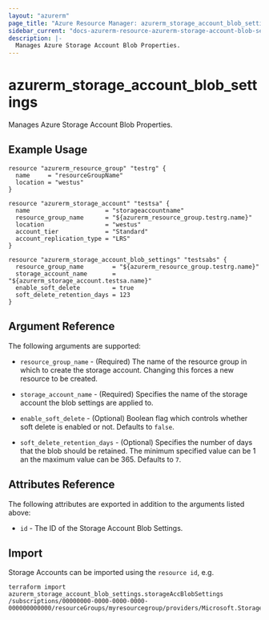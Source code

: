 ```yaml
---
layout: "azurerm"
page_title: "Azure Resource Manager: azurerm_storage_account_blob_settings"
sidebar_current: "docs-azurerm-resource-azurerm-storage-account-blob-settings"
description: |-
  Manages Azure Storage Account Blob Properties.
---
```


# azurerm_storage_account_blob_settings

Manages Azure Storage Account Blob Properties.

## Example Usage

```hcl
resource "azurerm_resource_group" "testrg" {
  name     = "resourceGroupName"
  location = "westus"
}

resource "azurerm_storage_account" "testsa" {
  name                     = "storageaccountname"
  resource_group_name      = "${azurerm_resource_group.testrg.name}"
  location                 = "westus"
  account_tier             = "Standard"
  account_replication_type = "LRS"
}

resource "azurerm_storage_account_blob_settings" "testsabs" {
  resource_group_name        = "${azurerm_resource_group.testrg.name}"
  storage_account_name       = "${azurerm_storage_account.testsa.name}"
  enable_soft_delete         = true
  soft_delete_retention_days = 123
}
```

## Argument Reference

The following arguments are supported:

* `resource_group_name` - (Required) The name of the resource group in which to create the storage account. Changing this forces a new resource to be created.

* `storage_account_name` - (Required) Specifies the name of the storage account the blob settings are applied to. 

* `enable_soft_delete` - (Optional) Boolean flag which controls whether soft delete is enabled or not. Defaults to `false`.

* `soft_delete_retention_days` - (Optional) Specifies the number of days that the blob should be retained. The minimum specified value can be 1 an the maximum value can be 365. Defaults to `7`.

## Attributes Reference

The following attributes are exported in addition to the arguments listed above:

* `id` - The ID of the Storage Account Blob Settings.

## Import

Storage Accounts can be imported using the `resource id`, e.g.

```shell
terraform import azurerm_storage_account_blob_settings.storageAccBlobSettings /subscriptions/00000000-0000-0000-0000-000000000000/resourceGroups/myresourcegroup/providers/Microsoft.Storage/storageAccounts/myaccount/blobServices/default
```
